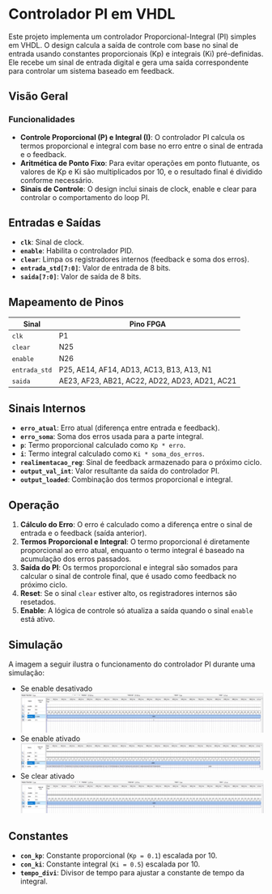 # Controlador PI em VHDL

Este projeto implementa um controlador Proporcional-Integral (PI) simples em VHDL. O design calcula a saída de controle com base no sinal de entrada usando constantes proporcionais (Kp) e integrais (Ki) pré-definidas. Ele recebe um sinal de entrada digital e gera uma saída correspondente para controlar um sistema baseado em feedback.

## Visão Geral

### Funcionalidades
- **Controle Proporcional (P) e Integral (I)**: O controlador PI calcula os termos proporcional e integral com base no erro entre o sinal de entrada e o feedback.
- **Aritmética de Ponto Fixo**: Para evitar operações em ponto flutuante, os valores de Kp e Ki são multiplicados por 10, e o resultado final é dividido conforme necessário.
- **Sinais de Controle**: O design inclui sinais de clock, enable e clear para controlar o comportamento do loop PI.

## Entradas e Saídas

- **`clk`**: Sinal de clock.
- **`enable`**: Habilita o controlador PID.
- **`clear`**: Limpa os registradores internos (feedback e soma dos erros).
- **`entrada_std[7:0]`**: Valor de entrada de 8 bits.
- **`saida[7:0]`**: Valor de saída de 8 bits.

## Mapeamento de Pinos

| Sinal            | Pino FPGA       |
|------------------|-----------------|
| `clk`            | P1              |
| `clear`          | N25             |
| `enable`         | N26             |
| `entrada_std`    | P25, AE14, AF14, AD13, AC13, B13, A13, N1 |
| `saida`          | AE23, AF23, AB21, AC22, AD22, AD23, AD21, AC21 |

## Sinais Internos

- **`erro_atual`**: Erro atual (diferença entre entrada e feedback).
- **`erro_soma`**: Soma dos erros usada para a parte integral.
- **`p`**: Termo proporcional calculado como `Kp * erro`.
- **`i`**: Termo integral calculado como `Ki * soma_dos_erros`.
- **`realimentacao_reg`**: Sinal de feedback armazenado para o próximo ciclo.
- **`output_val_int`**: Valor resultante da saída do controlador PI.
- **`output_loaded`**: Combinação dos termos proporcional e integral.

## Operação

1. **Cálculo do Erro**: O erro é calculado como a diferença entre o sinal de entrada e o feedback (saída anterior).
2. **Termos Proporcional e Integral**: O termo proporcional é diretamente proporcional ao erro atual, enquanto o termo integral é baseado na acumulação dos erros passados.
3. **Saída do PI**: Os termos proporcional e integral são somados para calcular o sinal de controle final, que é usado como feedback no próximo ciclo.
4. **Reset**: Se o sinal `clear` estiver alto, os registradores internos são resetados.
5. **Enable**: A lógica de controle só atualiza a saída quando o sinal `enable` está ativo.

## Simulação

A imagem a seguir ilustra o funcionamento do controlador PI durante uma simulação:

- Se enable desativado
![Simulação1](img/enable.jpeg)
- Se enable ativado
![Simulação](img/funcionamento.jpeg)
- Se clear ativado
![Simulação](img/clear.jpeg)

## Constantes

- **`con_kp`**: Constante proporcional (`Kp = 0.1`) escalada por 10.
- **`con_ki`**: Constante integral (`Ki = 0.5`) escalada por 10.
- **`tempo_divi`**: Divisor de tempo para ajustar a constante de tempo da integral.

